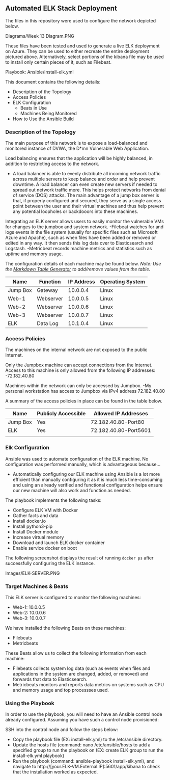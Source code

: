 ## Automated ELK Stack Deployment

The files in this repository were used to configure the network depicted below.

Diagrams/Week 13 Diagram.PNG

These files have been tested and used to generate a live ELK deployment on Azure. They can be used to either recreate the entire deployment pictured above. Alternatively, select portions of the kibana file may be used to install only certain pieces of it, such as Filebeat.

  Playbook: Ansible/install-elk.yml

This document contains the following details:
- Description of the Topology
- Access Policies
- ELK Configuration
  - Beats in Use
  - Machines Being Monitored
- How to Use the Ansible Build


### Description of the Topology

The main purpose of this network is to expose a load-balanced and monitored instance of DVWA, the D*mn Vulnerable Web Application.

Load balancing ensures that the application will be highly balanced, in addition to restricting access to the network.
- A load balancer is able to evenly distribute all incoming network traffic across multiple servers to keep balance and order and help prevent downtime. A load balancer can even create new servers if needed to spread out network traffic more. This helps protect networks from denial of service (DOS) attacks. The main advantage of a jump box server is that, if properly configured and secured, they serve as a single access point between the user and their virtual machines and thus help prevent any potential loopholes or backdooors into these machines.

Integrating an ELK server allows users to easily monitor the vulnerable VMs for changes to the jumpbox and system network.
-Filebeat watches for and logs events in the file system (usually for specific files such as Microsoft Azure and Apache), such as when files have been added or removed or edited in any way. It then sends this log data over to Elasticsearch and Logstash.
-Metricbeat records machine metrics and statistics such as uptime and memory usage.

The configuration details of each machine may be found below.
_Note: Use the [Markdown Table Generator](http://www.tablesgenerator.com/markdown_tables) to add/remove values from the table_.

| Name     | Function | IP Address | Operating System |
|----------|----------|------------|------------------|
| Jump Box | Gateway  | 10.0.0.4   | Linux            |
| Web-1    |Webserver | 10.0.0.5   | Linux            |
| Web-2    |Webserver | 10.0.0.6   | Linux            |
| Web-3    |Webserver | 10.0.0.7   | Linux            |
| ELK      | Data Log | 10.1.0.4   | Linux            |

### Access Policies

The machines on the internal network are not exposed to the public Internet. 

Only the Jumpbox machine can accept connections from the Internet. Access to this machine is only allowed from the following IP addresses:
-72.182.40.80

Machines within the network can only be accessed by Jumpbox.
-My personal workstation has access to Jumpbox via IPv4 address 72.182.40.80

A summary of the access policies in place can be found in the table below.

| Name     | Publicly Accessible | Allowed IP Addresses |
|----------|---------------------|----------------------|
| Jump Box | Yes                 | 72.182.40.80-Port80  |
|   ELK    | Yes                 | 72.182.40.80-Port5601|
|          |                     |                      |

### Elk Configuration

Ansible was used to automate configuration of the ELK machine. No configuration was performed manually, which is advantageous because...
- Automatically configuring our ELK machine using Ansible is a lot more efficient than manually configuring it as it is much less time-consuming and using an already verified and functional configuration helps ensure our new machine will also work and function as needed.

The playbook implements the following tasks:
- Configure ELK VM with Docker
- Gather facts and data
- Install docker.io
- Install python3-pip
- Install Docker module
- Increase virtual memory
- Download and launch ELK docker container
- Enable service docker on boot

The following screenshot displays the result of running `docker ps` after successfully configuring the ELK instance.

Images/ELK-SERVER.PNG

### Target Machines & Beats
This ELK server is configured to monitor the following machines:
- Web-1: 10.0.0.5
- Web-2: 10.0.0.6
- Web-3: 10.0.0.7

We have installed the following Beats on these machines:
- Filebeats
- Metricbeats

These Beats allow us to collect the following information from each machine:
- Filebeats collects system log data (such as events when files and applications in the system are changed, added, or removed) and forwards that data to Elasticsearch.
- Metricbeats monitors and reports data metrics on systems such as CPU and memory usage and top processses used.

### Using the Playbook
In order to use the playbook, you will need to have an Ansible control node already configured. Assuming you have such a control node provisioned: 

SSH into the control node and follow the steps below:
- Copy the playbook file (EX: install-elk.yml) to the /etc/ansible directory.
- Update the hosts file (command: nano /etc/ansible/hosts to add a specified group to run the playbook on (EX: create ELK group to run the install-elk.yml playbook)
- Run the playbook (command: ansible-playbook install-elk.yml), and navigate to http://[your.ELK-VM.External.IP]:5601/app/kibana to check that the installation worked as expected.

